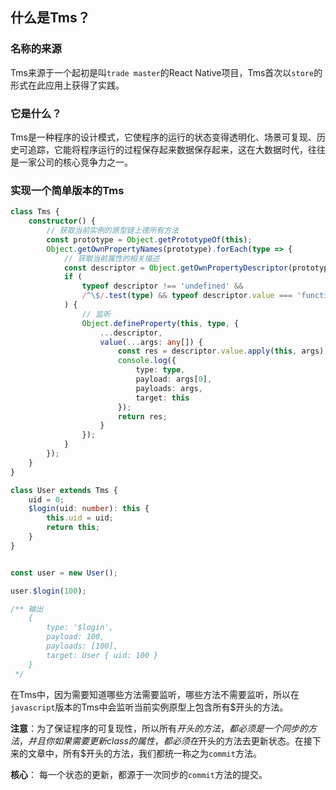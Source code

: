 ## 什么是Tms？


### 名称的来源
Tms来源于一个起初是叫`trade master`的React Native项目，Tms首次以`store`的形式在此应用上获得了实践。


### 它是什么？
Tms是一种程序的设计模式，它使程序的运行的状态变得透明化、场景可复现、历史可追踪，它能将程序运行的过程保存起来数据保存起来，这在大数据时代，往往是一家公司的核心竞争力之一。

### 实现一个简单版本的Tms
```typescript
class Tms {
    constructor() {
        // 获取当前实例的原型链上德所有方法
        const prototype = Object.getPrototypeOf(this);
        Object.getOwnPropertyNames(prototype).forEach(type => {
            // 获取当前属性的相关描述
            const descriptor = Object.getOwnPropertyDescriptor(prototype, type);
            if (
                typeof descriptor !== 'undefined' &&
                /^\$/.test(type) && typeof descriptor.value === 'function'
            ) {
                // 监听
                Object.defineProperty(this, type, {
                    ...descriptor,
                    value(...args: any[]) {
                        const res = descriptor.value.apply(this, args);
                        console.log({
                            type: type,
                            payload: args[0],
                            payloads: args,
                            target: this
                        });
                        return res;
                    }
                });
            }
        });
    }
}

class User extends Tms {
    uid = 0;
    $login(uid: number): this {
        this.uid = uid;
        return this;
    }
}


const user = new User();

user.$login(100);

/** 输出
    {
        type: '$login',
        payload: 100,
        payloads: [100],
        target: User { uid: 100 }
    }
 */
```
在Tms中，因为需要知道哪些方法需要监听，哪些方法不需要监听，所以在`javascript`版本的Tms中会监听当前实例原型上包含所有$开头的方法。  

**注意**：为了保证程序的可复现性，所以所有$开头的方法，都必须是一个同步的方法，并且你如果需要更新class的属性，都必须在$开头的方法去更新状态。在接下来的文章中，所有$开头的方法，我们都统一称之为`commit`方法。

**核心**： 每一个状态的更新，都源于一次同步的`commit`方法的提交。
